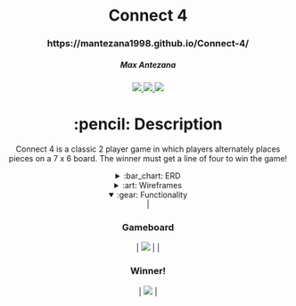 <div align="center">
   <h1>Connect 4</h1>
   <h3>https://mantezana1998.github.io/Connect-4/</h3>
   <h5>Max Antezana</h5>                         
   <a href="https://mantezana1998.github.io/portfolio/" target="_blank">
      <img src="https://img.shields.io/badge/-Portfolio:_user.github.io-darkgreen?style=flat&logo=medium"/>
   </a>
   <a href="https://www.linkedin.com/in/antezana-max/" target="_blank">
      <img src="https://img.shields.io/badge/-linkedin.com/in/user-blue?style=flat&``logo=Linkedin&logoColor=white">
   </a> 
   <a href="mailto:maximo00antezana@gmail.com" target="_blank">
      <img src="https://img.shields.io/badge/-user@gmail.com-c14438?style=flat&logo=Gmail&``logoColor=white">
   </a>

<h1>:pencil: Description</h1>
<p>Connect 4 is a classic 2 player game in which players alternately places pieces on a 7 x 6 board. The winner must get a line of four to win the game!</p>

<details>
<summary> :bar_chart: ERD</summary>
<!-- | Description | Screenshot |
|------------ | ------------| -->
| <h3 align="center">ERD</h3> | <img src="https://``github.com/amarpan/meet-your-classmates/raw/main/public/Screenshots/ERD.MYC.png" width="700"> |
</details>

<details>
<summary> :art: Wireframes</summary>
<!-- | Description | Screenshot |
|------------ | ------------| -->
| <h3 align="center">Home Page</h3> | <img src="https://github.com/amarpan/meet-your-classmates/raw/main/public/Screenshots/Homepage.Wireframe.MYC.png" width="700"/>
| <h3 align="center">Profile Page</h3> | <img src="https://github.com/amarpan/meet-your-classmates/raw/main/public/Screenshots/ProfilePage.Wireframe.MYC.png" width="700"> |
</details>

<details open>
<summary> :gear: Functionality</summary>
<!-- | Description | Screenshot |
|------------ | ------------| -->
| <h3 align="center">Gameboard</h3> | <img src="https://i.imgur.com/LV4XXxE.png" width="700"/> |
| <h3 align="center">Winner!</h3> | <img src="https://i.imgur.com/NSUCDcP.png" width="700"/> |
</details>
